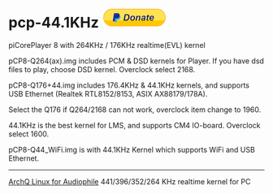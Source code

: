 # pcp-44.1KHz [![Donate](setting/pdonate.png)](https://paypal.me/sam402shu)

piCorePlayer 8 with 264KHz / 176KHz realtime(EVL) kernel

pCP8-Q264(ax).img includes PCM & DSD kernels for Player. If you have dsd files to play, choose DSD kernel. Overclock select 2168.

pCP8-Q176+44.img includes 176.4KHz & 44.1KHz kernels, and supports USB Ethernet (Realtek RTL8152/8153, ASIX AX88179/178A).

Select the Q176 if Q264/2168 can not work, overclock item change to 1960.
 
  44.1KHz is the best kernel for LMS, and supports CM4 IO-board. Overclock select 1600.

pCP8-Q44_WiFi.img is with 44.1KHz Kernel which supports WiFi and USB Ethernet.

---

[ArchQ Linux for Audiophile](https://github.com/sam0402/ArchQ) 441/396/352/264 KHz realtime kernel for PC
